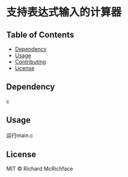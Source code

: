 # 支持表达式输入的计算器

## Table of Contents

- [Dependency](#dependency)
- [Usage](#usage)
- [Contributing](#contributing)
- [License](#license)

## Dependency
c

## Usage

运行main.c

## License

MIT © Richard McRichface
